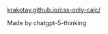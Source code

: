 [krakotay.github.io/css-only-calc/](https://krakotay.github.io/css-only-calc/)


Made by chatgpt-5-thinking
